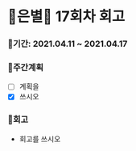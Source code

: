 # 🌼은별🌼 17회차 회고

### 🥕기간: 2021.04.11 ~ 2021.04.17

### 🍆주간계획

- [ ] 계획을
- [x] 쓰시오

 ### 🥦회고

 - 회고를 쓰시오